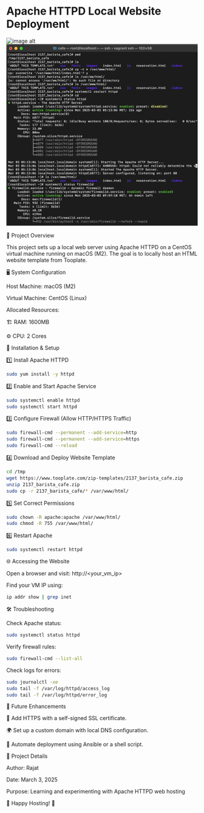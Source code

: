 # Apache HTTPD Local Website Deployment
![image alt](https://github.com/rajatrajat0210/Apache-HTTPD-Deployment/blob/main/deployedwebsite.png?raw=true)
![image alt](https://github.com/rajatrajat0210/Apache-HTTPD-Deployment/blob/main/apache-vms.png?raw=true)

📌 Project Overview

This project sets up a local web server using Apache HTTPD on a CentOS virtual machine running on macOS (M2). The goal is to locally host an HTML website template from Tooplate.

🖥️ System Configuration

Host Machine: macOS (M2)

Virtual Machine: CentOS (Linux)

Allocated Resources:

🏗 RAM: 1600MB

⚙️ CPU: 2 Cores

🚀 Installation & Setup


1️⃣ Install Apache HTTPD
```bash
sudo yum install -y httpd
```

2️⃣ Enable and Start Apache Service
```bash
sudo systemctl enable httpd
sudo systemctl start httpd
```

3️⃣ Configure Firewall (Allow HTTP/HTTPS Traffic)
```bash
sudo firewall-cmd --permanent --add-service=http
sudo firewall-cmd --permanent --add-service=https
sudo firewall-cmd --reload
```

4️⃣ Download and Deploy Website Template
```bash
cd /tmp
wget https://www.tooplate.com/zip-templates/2137_barista_cafe.zip
unzip 2137_barista_cafe.zip
sudo cp -r 2137_barista_cafe/* /var/www/html/
```

5️⃣ Set Correct Permissions
```bash
sudo chown -R apache:apache /var/www/html/
sudo chmod -R 755 /var/www/html/
```

6️⃣ Restart Apache
```bash
sudo systemctl restart httpd
```

🌐 Accessing the Website

Open a browser and visit: http://<your_vm_ip>

Find your VM IP using:
```bash
ip addr show | grep inet
```
🛠 Troubleshooting

Check Apache status:
```bash
sudo systemctl status httpd
```
Verify firewall rules:
```bash
sudo firewall-cmd --list-all
```
Check logs for errors:
```bash
sudo journalctl -xe
sudo tail -f /var/log/httpd/access_log
sudo tail -f /var/log/httpd/error_log
```
📌 Future Enhancements

🔐 Add HTTPS with a self-signed SSL certificate.

🌍 Set up a custom domain with local DNS configuration.

🤖 Automate deployment using Ansible or a shell script.

📅 Project Details

Author: Rajat

Date: March 3, 2025

Purpose: Learning and experimenting with Apache HTTPD web hosting

🚀 Happy Hosting! 🎉
